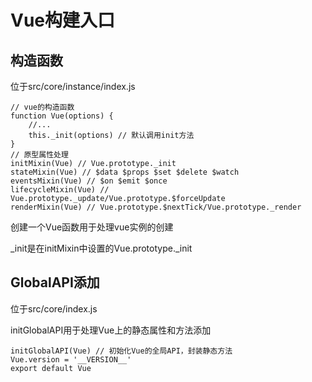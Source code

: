# Vue构建入口

## 构造函数

位于src/core/instance/index.js

```JS
// vue的构造函数
function Vue(options) {
    //...
    this._init(options) // 默认调用init方法
}
// 原型属性处理
initMixin(Vue) // Vue.prototype._init
stateMixin(Vue) // $data $props $set $delete $watch
eventsMixin(Vue) // $on $emit $once 
lifecycleMixin(Vue) // Vue.prototype._update/Vue.prototype.$forceUpdate
renderMixin(Vue) // Vue.prototype.$nextTick/Vue.prototype._render
```

创建一个Vue函数用于处理vue实例的创建

_init是在initMixin中设置的Vue.prototype._init

## GlobalAPI添加

位于src/core/index.js

initGlobalAPI用于处理Vue上的静态属性和方法添加

```JS
initGlobalAPI(Vue) // 初始化Vue的全局API，封装静态方法
Vue.version = '__VERSION__'
export default Vue
```
